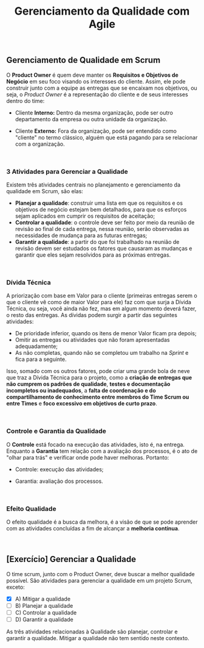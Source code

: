 <div align="center">

# Gerenciamento da Qualidade com Agile

</div>

<br>

## Gerenciamento de Qualidade em Scrum

 O **Product Owner** é quem deve manter os **Requisitos e Objetivos de Negócio** em seu foco visando os interesses do cliente. Assim, ele pode construir junto com a equipe as entregas que se encaixam nos objetivos, ou seja, o *Product Owner* é a representação do cliente e de seus interesses dentro do time:

- Cliente **Interno:** Dentro da mesma organização, pode ser outro departamento da empresa ou outra unidade da organização.

- Cliente **Externo:** Fora da organização, pode ser entendido como "cliente" no termo clássico, alguém que está pagando para se relacionar com a organização.

<br>

### 3 Atividades para Gerenciar a Qualidade

Existem três atividades centrais no planejamento e gerenciamento da qualidade em Scrum, são elas:

- **Planejar a qualidade**: construir uma lista em que os requisitos e os objetivos de negócio estejam bem detalhados, para que os esforços sejam aplicados em cumprir os requisitos de aceitação;
- **Controlar a qualidade**: o controle deve ser feito por meio da reunião de revisão ao final de cada entrega, nessa reunião, serão observadas as necessidades de mudança para as futuras entregas;
- **Garantir a qualidade**: a partir do que foi trabalhado na reunião de revisão devem ser estudados os fatores que causaram as mudanças e garantir que eles sejam resolvidos para as próximas entregas.

<br>

### Dívida Técnica

A priorização com base em Valor para o cliente (primeiras entregas serem o que o cliente vê como de maior Valor para ele) faz com que surja a Dívida Técnica, ou seja, você ainda não fez, mas em algum momento deverá fazer, o resto das entregas. As dívidas podem surgir a partir das seguintes atividades:

- De prioridade inferior, quando os itens de menor Valor ficam pra depois;
- Omitir as entregas ou atividades que não foram apresentadas adequadamente;
- As não completas, quando não se completou um trabalho na *Sprint* e fica para a seguinte.

Isso, somado com os outros fatores, pode criar uma grande bola de neve que traz a Dívida Técnica para o projeto, como a **criação de entregas que não cumprem os padrões de qualidade**, **testes e documentação incompletos ou inadequados**, a **falta de coordenação e do compartilhamento de conhecimento entre membros do Time Scrum ou entre Times** e **foco excessivo em objetivos de curto prazo**.

<br>

### Controle e Garantia da Qualidade

O **Controle** está focado na execução das atividades, isto é, na entrega. Enquanto a **Garantia** tem relação com a avaliação dos processos, é o ato de "olhar para trás" e verificar onde pode haver melhoras.  Portanto:

- Controle: execução das atividades;

- Garantia: avaliação dos processos.

<br>

### Efeito Qualidade

O efeito qualidade é a busca da melhora, é a visão de que se pode aprender com as atividades concluídas a fim de alcançar a **melhoria contínua**. 

<br>

## [Exercício] Gerenciar a Qualidade

O time scrum, junto com o Product Owner, deve buscar a melhor qualidade possível. São atividades para gerenciar a qualidade em um projeto Scrum, exceto:

- [x] A) Mitigar a qualidade
- [ ] B) Planejar a qualidade
- [ ] C) Controlar a qualidade
- [ ] D) Garantir a qualidade

As três atividades relacionadas à Qualidade são planejar, controlar e garantir a qualidade. Mitigar a qualidade não tem sentido neste contexto.
